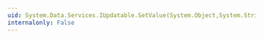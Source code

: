 ```yaml
---
uid: System.Data.Services.IUpdatable.SetValue(System.Object,System.String,System.Object)
internalonly: False
---
```

